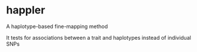 # happler
A haplotype-based fine-mapping method

It tests for associations between a trait and haplotypes instead of individual SNPs
